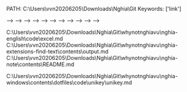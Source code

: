 PATH: C:\Users\vvn20206205\Downloads\Nghia\Git
Keywords: ['link']


<!-- C:\Users\vvn20206205\Downloads\Nghia\Git\whynotnghiavu\dotbot\dotbot\plugins\clean.py -->
<!-- <!-- C:\Users\vvn20206205\Downloads\Nghia\Git\whynotnghiavu\dotbot\dotbot\plugins\link.py --> -->
<!-- <!-- C:\Users\vvn20206205\Downloads\Nghia\Git\whynotnghiavu\dotbot\dotbot\plugins\__init__.py --> -->
<!-- C:\Users\vvn20206205\Downloads\Nghia\Git\whynotnghiavu\dotbot\tests\conftest.py -->
<!-- <!-- C:\Users\vvn20206205\Downloads\Nghia\Git\whynotnghiavu\dotbot\tests\test_bin_dotbot.py --> -->
<!-- C:\Users\vvn20206205\Downloads\Nghia\Git\whynotnghiavu\dotbot\tests\test_clean.py -->
<!-- C:\Users\vvn20206205\Downloads\Nghia\Git\whynotnghiavu\dotbot\tests\test_cli.py -->
<!-- C:\Users\vvn20206205\Downloads\Nghia\Git\whynotnghiavu\dotbot\tests\test_link.py -->
<!-- C:\Users\vvn20206205\Downloads\Nghia\Git\whynotnghiavu\dotbot\tests\test_shim.py -->
<!-- C:\Users\vvn20206205\Downloads\Nghia\Git\whynotnghiavu\\contents\code\scrapy\datawarehouse\format.py -->
<!-- C:\Users\vvn20206205\Downloads\Nghia\Git\whynotnghiavu\nghia-extensions-find-text\contents\nghia-extensions-find-text.py -->
<!-- C:\Users\vvn20206205\Downloads\Nghia\Git\whynotnghiavu\nghia-github-clone-all\contents\nghia-github-clone-all.py -->
<!-- C:\Users\vvn20206205\Downloads\Nghia\Git\whynotnghiavu\nghia-github-gitconfig\contents\nghia-github-gitconfig.py -->
<!-- C:\Users\vvn20206205\Downloads\Nghia\Git\whynotnghiavu\nghia-github-ssh\contents\code\nghia-github-ssh.py -->
<!-- <!-- C:\Users\vvn20206205\Downloads\Nghia\Git\whynotnghiavu\nghia-ubuntu\contents\dotbot\dotbot\plugins\clean.py --> -->
<!-- <!-- C:\Users\vvn20206205\Downloads\Nghia\Git\whynotnghiavu\nghia-ubuntu\contents\dotbot\dotbot\plugins\link.py --> -->
<!-- <!-- C:\Users\vvn20206205\Downloads\Nghia\Git\whynotnghiavu\nghia-ubuntu\contents\dotbot\dotbot\plugins\__init__.py --> -->
<!-- C:\Users\vvn20206205\Downloads\Nghia\Git\whynotnghiavu\nghia-ubuntu\contents\dotbot\lib\pyyaml\tests\lib\test_input_output.py -->
<!-- C:\Users\vvn20206205\Downloads\Nghia\Git\whynotnghiavu\nghia-ubuntu\contents\dotbot\tests\conftest.py -->
<!-- <!-- C:\Users\vvn20206205\Downloads\Nghia\Git\whynotnghiavu\nghia-ubuntu\contents\dotbot\tests\test_bin_dotbot.py --> -->
<!-- C:\Users\vvn20206205\Downloads\Nghia\Git\whynotnghiavu\nghia-ubuntu\contents\dotbot\tests\test_clean.py -->
<!-- C:\Users\vvn20206205\Downloads\Nghia\Git\whynotnghiavu\nghia-ubuntu\contents\dotbot\tests\test_cli.py -->
<!-- C:\Users\vvn20206205\Downloads\Nghia\Git\whynotnghiavu\nghia-ubuntu\contents\dotbot\tests\test_link.py -->
<!-- C:\Users\vvn20206205\Downloads\Nghia\Git\whynotnghiavu\nghia-ubuntu\contents\dotbot\tests\test_shim.py -->
<!-- C:\Users\vvn20206205\Downloads\Nghia\Git\whynotnghiavu\nghia-ubuntu\contents\dotfiles\code\custom-keybindings.py -->
<!-- C:\Users\vvn20206205\Downloads\Nghia\Git\whynotnghiavu\nghia-ubuntu-link\contents\nghia-ubuntu-link.py -->
<!-- C:\Users\vvn20206205\Downloads\Nghia\Git\whynotnghiavu\nghia-vscode\contents\tools\keybindings.py -->
<!-- C:\Users\vvn20206205\Downloads\Nghia\Git\whynotnghiavu\nghia-vscode\contents\tools\settings.py -->
<!-- C:\Users\vvn20206205\Downloads\Nghia\Git\whynotnghiavu\nghia-vscode\contents\tools\snippets.py -->
<!-- <!-- C:\Users\vvn20206205\Downloads\Nghia\Git\whynotnghiavu\nghia-windows\contents\dotbot\dotbot\plugins\clean.py --> -->
<!-- <!-- C:\Users\vvn20206205\Downloads\Nghia\Git\whynotnghiavu\nghia-windows\contents\dotbot\dotbot\plugins\link.py --> -->
<!-- <!-- C:\Users\vvn20206205\Downloads\Nghia\Git\whynotnghiavu\nghia-windows\contents\dotbot\dotbot\plugins\__init__.py --> -->
<!-- C:\Users\vvn20206205\Downloads\Nghia\Git\whynotnghiavu\nghia-windows\contents\dotbot\tests\conftest.py -->
<!-- <!-- C:\Users\vvn20206205\Downloads\Nghia\Git\whynotnghiavu\nghia-windows\contents\dotbot\tests\test_bin_dotbot.py --> -->
<!-- C:\Users\vvn20206205\Downloads\Nghia\Git\whynotnghiavu\nghia-windows\contents\dotbot\tests\test_clean.py -->
<!-- C:\Users\vvn20206205\Downloads\Nghia\Git\whynotnghiavu\nghia-windows\contents\dotbot\tests\test_cli.py -->
<!-- C:\Users\vvn20206205\Downloads\Nghia\Git\whynotnghiavu\nghia-windows\contents\dotbot\tests\test_link.py -->
<!-- C:\Users\vvn20206205\Downloads\Nghia\Git\whynotnghiavu\nghia-windows\contents\dotbot\tests\test_shim.py -->
<!-- C:\Users\vvn20206205\Downloads\Nghia\Git\whynotnghiavu\nghia-windows-autohotkey\contents\nghia-windows-autohotkey.py -->
<!-- C:\Users\vvn20206205\Downloads\Nghia\Git\whynotnghiavu\nghia-windows-unikey\contents\nghia-windows-unikey.py -->
<!-- C:\Users\vvn20206205\Downloads\Nghia\Git\whynotnghiavu\dotbot\CHANGELOG.md -->
<!-- C:\Users\vvn20206205\Downloads\Nghia\Git\whynotnghiavu\dotbot\README.md -->
<!-- C:\Users\vvn20206205\Downloads\Nghia\Git\whynotnghiavu\microservices-demo\docs\releasing\README.md -->
<!-- C:\Users\vvn20206205\Downloads\Nghia\Git\whynotnghiavu\microservices-demo\kustomize\components\custom-base-url\README.md -->
C:\Users\vvn20206205\Downloads\Nghia\Git\whynotnghiavu\nghia-english\code\excel.md
C:\Users\vvn20206205\Downloads\Nghia\Git\whynotnghiavu\nghia-extensions-find-text\contents\output.md
C:\Users\vvn20206205\Downloads\Nghia\Git\whynotnghiavu\nghia-note\contents\README.md
<!-- C:\Users\vvn20206205\Downloads\Nghia\Git\whynotnghiavu\nghia-ubuntu\contents\dotbot\CHANGELOG.md -->
<!-- C:\Users\vvn20206205\Downloads\Nghia\Git\whynotnghiavu\nghia-ubuntu\contents\dotbot\README.md -->
<!-- C:\Users\vvn20206205\Downloads\Nghia\Git\whynotnghiavu\nghia-windows\contents\dotbot\CHANGELOG.md -->
<!-- C:\Users\vvn20206205\Downloads\Nghia\Git\whynotnghiavu\nghia-windows\contents\dotbot\README.md -->
C:\Users\vvn20206205\Downloads\Nghia\Git\whynotnghiavu\nghia-windows\contents\dotfiles\code\unikey\unikey.md
